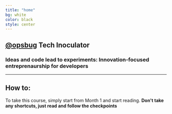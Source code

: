 ```yaml
---
title: "home"
bg: white
color: black
style: center
---
```


## **[@opsbug](https://twitter.com/OpsBug) Tech Inoculator**

<i class="fa fa-code fa-5x" style="color: rgb(214, 69, 65)"></i>   <i class="fa fa-arrow-circle-right fa-5x" style="color: rgb(65, 131, 215)"></i>  <i class="fa fa-flask fa-5x" style="color: rgb(38, 166, 91)"></i>  

### **Ideas and code lead to experiments: Innovation-focused entreprenaurship for developers**

---

## How to:

To take this course, simply start from Month 1 and start reading. **Don't take any shortcuts, just read and follow the checkpoints** 
